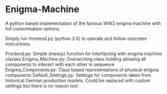# Enigma-Machine
A python based implementation of the famous WW2 enigma machine with full customisation options. 

Simply run frontend.py (python 3.X) to operate and follow onscreen instructions.

Frontend.py: Simple (messy) function for interfacting with enigma machine classes
Enigma_Machine.py: Overarching class holding allowing all components to interact with each other in sequence
Enigma_Components.py: Class based representations of physical enigma components
Default_Settings.py: Settings for components taken from historical German production models. Could be replaced with custom settings but there is no reason too!
